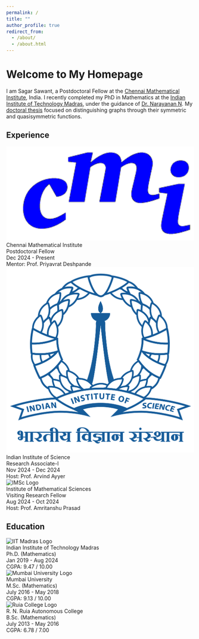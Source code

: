 ```yaml
---
permalink: /
title: ""
author_profile: true
redirect_from: 
  - /about/
  - /about.html
---
```


<meta name="google-site-verification" content="u_mNr2QwGTy9cj_pifv3uxncaZbClR5rk7RVQfACU64" />
<h1> Welcome to My Homepage </h1>

I am Sagar Sawant, a Postdoctoral Fellow at the <a href="https://www.cmi.ac.in/">Chennai Mathematical Institute</a>, India. I recently completed my PhD in Mathematics at the <a href="https://www.iitm.ac.in">Indian Institute of Technology Madras</a>, under the guidance of <a href="https://math.iitm.ac.in/innerfaculty.php?fname=Narayanan%20N&__ncforminfo=Jj8NMQ3jMxE2Uebk_RRsTIgdpujyjWKbOk9HFFoDQAKsOpT2DV6R7_HOyO8nD39pHBP-5-22wQW7EfjQr_O6wncG5CObDtZ-">Dr. Narayanan N</a>. My <a href="https://s-s-sawant.github.io/files/Thesis_Sagar.pdf">doctoral thesis</a> focused on distinguishing graphs through their symmetric and quasisymmetric functions.

<h2 id="research-experience">Experience</h2>

<div class="institute-container">
    <img src="/images/cmi-logo-blue-large.png" alt="CMI Logo">
    <div class="institute-details">
        <div class="institute-name">Chennai Mathematical Institute</div>
        <div class="job-role">Postdoctoral Fellow</div>
        <div class="tenure">Dec 2024 - Present</div>
        <div class="mentor">Mentor: Prof. Priyavrat Deshpande</div>
    </div>
</div>

<div class="institute-container">
    <img src="/images/iisc.png" alt="IISc Logo">
    <div class="institute-details">
        <div class="institute-name">Indian Institute of Science</div>
        <div class="job-role">Research Associate-I</div>
        <div class="tenure">Nov 2024 - Dec 2024</div>
        <div class="mentor">Host: Prof. Arvind Ayyer</div>
    </div>
</div>

<div class="institute-container">
    <img src="/images/imsc.png" alt="IMSc Logo">
    <div class="institute-details">
        <div class="institute-name">Institute of Mathematical Sciences</div>
        <div class="job-role">Visiting Research Fellow</div>
        <div class="tenure">Aug 2024 - Oct 2024</div>
        <div class="mentor">Host: Prof. Amritanshu Prasad</div>
    </div>
</div>

<h2 id="education">Education</h2>

<div class="institute-container">
    <img src="/images/iitmadras.png" alt="IIT Madras Logo">
    <div class="institute-details">
        <div class="institute-name">Indian Institute of Technology Madras</div>
        <div class="degree">Ph.D. (Mathematics)</div>
        <div class="tenure">Jan 2019 - Aug 2024</div>
        <div class="cgpa">CGPA: 9.47 / 10.00</div>
    </div>
</div>

<div class="institute-container">
    <img src="/images/mu.png" alt="Mumbai University Logo">
    <div class="institute-details">
        <div class="institute-name">Mumbai University</div>
        <div class="degree">M.Sc. (Mathematics)</div>
        <div class="tenure">July 2016 - May 2018</div>
        <div class="cgpa">CGPA: 9.13 / 10.00</div>
    </div>
</div>

<div class="institute-container">
    <img src="/images/ruia.png" alt="Ruia College Logo">
    <div class="institute-details">
        <div class="institute-name">R. N. Ruia Autonomous College</div>
        <div class="degree">B.Sc. (Mathematics)</div>
        <div class="tenure">July 2013 - May 2016</div>
        <div class="cgpa">CGPA: 6.78 / 7.00</div>
    </div>
</div>
